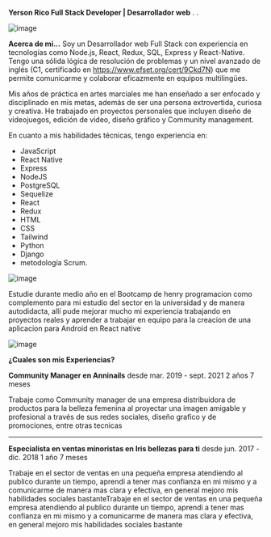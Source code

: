 **Yerson Rico
Full Stack Developer | Desarrollador web**
.
.

![image](https://user-images.githubusercontent.com/106562225/203459440-c3026e3a-0fb5-4258-a5c1-d12b8071dcac.png)


<!--
**Nosrey/Nosrey** is a ✨ _special_ ✨ repository because its `README.md` (this file) appears on your GitHub profile.

Here are some ideas to get you started:

- 🔭 I’m currently working on ...
- 🌱 I’m currently learning ...
- 👯 I’m looking to collaborate on ...
- 🤔 I’m looking for help with ...
- 💬 Ask me about ...
- 📫 How to reach me: ...
- 😄 Pronouns: ...
- ⚡ Fun fact: ...
-->

**Acerca de mi...**
Soy un Desarrollador web Full Stack con experiencia en tecnologías como Node.js, React, Redux, SQL, Express y React-Native. Tengo una sólida lógica de resolución de problemas y un nivel avanzado de inglés (C1, certificado en https://www.efset.org/cert/9Ckd7N) que me permite comunicarme y colaborar eficazmente en equipos multilingües.

Mis años de práctica en artes marciales me han enseñado a ser enfocado y disciplinado en mis metas, además de ser una persona extrovertida, curiosa y creativa. He trabajado en proyectos personales que incluyen diseño de videojuegos, edición de video, diseño gráfico y Community management.

En cuanto a mis habilidades técnicas, tengo experiencia en:

- JavaScript
- React Native
- Express
- NodeJS
- PostgreSQL
- Sequelize
- React
- Redux
- HTML
- CSS
- Tailwind
- Python
- Django 
- metodología Scrum.

![image](https://user-images.githubusercontent.com/106562225/203460279-a0ecfd5d-54ce-46e9-98bd-d51b8badf8ad.png)

Estudie durante medio año en el Bootcamp de henry programacion como complemento para mi estudio del sector en la universidad y de manera autodidacta, allí pude mejorar mucho mi experiencia trabajando en proyectos reales y aprender a trabajar en equipo para la creacion de una aplicacion para Android en React native



![image](https://user-images.githubusercontent.com/106562225/203459821-cea87c8c-3dc8-4fe0-9017-064017b72f3f.png)


**¿Cuales son mis Experiencias?**




**Community Manager en Anninails**
desde mar. 2019 - sept. 2021 2 años 7 meses

Trabaje como Community manager de una empresa distribuidora de productos para la belleza femenina al proyectar una imagen amigable y profesional a través de sus redes sociales, diseño grafico y de promociones, entre otras tecnicas


---------------------------------------------------------------------------------------------------------------


**Especialista en ventas minoristas en Iris bellezas para ti**
 desde jun. 2017 - dic. 2018 1 año 7 meses

Trabaje en el sector de ventas en una pequeña empresa atendiendo al publico durante un tiempo, aprendi a tener mas confianza en mi mismo y a comunicarme de manera mas clara y efectiva, en general mejoro mis habilidades sociales bastanteTrabaje en el sector de ventas en una pequeña empresa atendiendo al publico durante un tiempo, aprendi a tener mas confianza en mi mismo y a comunicarme de manera mas clara y efectiva, en general mejoro mis habilidades sociales bastante
